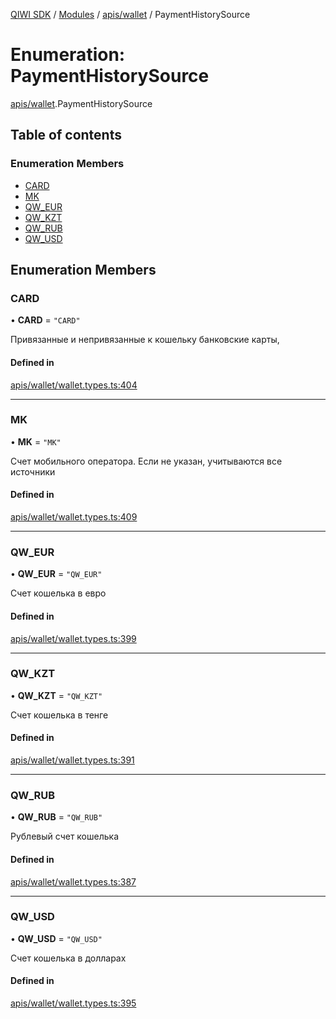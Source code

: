 [QIWI SDK](../README.md) / [Modules](../modules.md) / [apis/wallet](../modules/apis_wallet.md) / PaymentHistorySource

# Enumeration: PaymentHistorySource

[apis/wallet](../modules/apis_wallet.md).PaymentHistorySource

## Table of contents

### Enumeration Members

- [CARD](apis_wallet.PaymentHistorySource.md#card)
- [MK](apis_wallet.PaymentHistorySource.md#mk)
- [QW\_EUR](apis_wallet.PaymentHistorySource.md#qw_eur)
- [QW\_KZT](apis_wallet.PaymentHistorySource.md#qw_kzt)
- [QW\_RUB](apis_wallet.PaymentHistorySource.md#qw_rub)
- [QW\_USD](apis_wallet.PaymentHistorySource.md#qw_usd)

## Enumeration Members

### CARD

• **CARD** = ``"CARD"``

Привязанные и непривязанные к кошельку банковские
карты,

#### Defined in

[apis/wallet/wallet.types.ts:404](https://github.com/AlexXanderGrib/node-qiwi-sdk/blob/bc0e99e/src/apis/wallet/wallet.types.ts#L404)

___

### MK

• **MK** = ``"MK"``

Счет мобильного оператора. Если не указан, учитываются
все источники

#### Defined in

[apis/wallet/wallet.types.ts:409](https://github.com/AlexXanderGrib/node-qiwi-sdk/blob/bc0e99e/src/apis/wallet/wallet.types.ts#L409)

___

### QW\_EUR

• **QW\_EUR** = ``"QW_EUR"``

Счет кошелька в евро

#### Defined in

[apis/wallet/wallet.types.ts:399](https://github.com/AlexXanderGrib/node-qiwi-sdk/blob/bc0e99e/src/apis/wallet/wallet.types.ts#L399)

___

### QW\_KZT

• **QW\_KZT** = ``"QW_KZT"``

Счет кошелька в тенге

#### Defined in

[apis/wallet/wallet.types.ts:391](https://github.com/AlexXanderGrib/node-qiwi-sdk/blob/bc0e99e/src/apis/wallet/wallet.types.ts#L391)

___

### QW\_RUB

• **QW\_RUB** = ``"QW_RUB"``

Рублевый счет кошелька

#### Defined in

[apis/wallet/wallet.types.ts:387](https://github.com/AlexXanderGrib/node-qiwi-sdk/blob/bc0e99e/src/apis/wallet/wallet.types.ts#L387)

___

### QW\_USD

• **QW\_USD** = ``"QW_USD"``

Счет кошелька в долларах

#### Defined in

[apis/wallet/wallet.types.ts:395](https://github.com/AlexXanderGrib/node-qiwi-sdk/blob/bc0e99e/src/apis/wallet/wallet.types.ts#L395)
